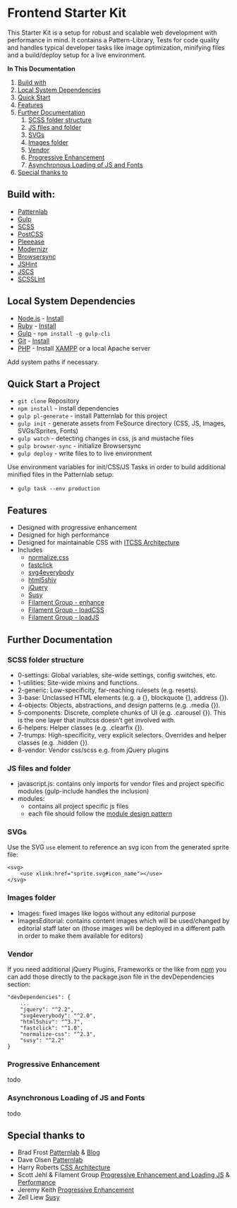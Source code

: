# Frontend Starter Kit

This Starter Kit is a setup for robust and scalable web development with performance in mind. It contains a
Pattern-Library, Tests for code quality and handles typical developer tasks like image optimization, minifying files
and a build/deploy setup for a live environment.

**In This Documentation**

1. [Build with](#build-with)
2. [Local System Dependencies](#local-system-dependencies)
3. [Quick Start](#quick-start)
4. [Features](#features)
5. [Further Documentation](#further-documentation)
    1. [SCSS folder structure](#scss-folder-structure)
    2. [JS files and folder](#js-files-and-folder)
    3. [SVGs](#svgs)
    4. [Images folder](#images-folder)
    5. [Vendor](#vendor)
    6. [Progressive Enhancement](#progressive-enhancement)
    7. [Asynchronous Loading of JS and Fonts](#asynchronous-loading-of-js-and-fonts)
6. [Special thanks to](#special-thanks-to)


## Build with:

* [Patternlab](http://patternlab.io/)
* [Gulp](http://gulpjs.com/)
* [SCSS](http://sass-lang.com/)
* [PostCSS](http://postcss.org/)
* [Pleeease](http://pleeease.io/)
* [Modernizr](https://modernizr.com/)
* [Browsersync](https://www.browsersync.io/)
* [JSHint](http://jshint.com/)
* [JSCS](http://jscs.info/)
* [SCSSLint](https://github.com/brigade/scss-lint)

## Local System Dependencies

* [Node.js](https://nodejs.org/) - [Install](https://nodejs.org/en/download/)
* [Ruby](https://www.ruby-lang.org/) - [Install](https://www.ruby-lang.org/de/documentation/installation/)
* [Gulp](http://gulpjs.com/) - `npm install -g gulp-cli`
* [Git](https://git-scm.com/) - [Install](https://git-scm.com/book/en/v2/Getting-Started-Installing-Git)
* [PHP](https://secure.php.net/) - Install [XAMPP](https://www.apachefriends.org/) or a local Apache server

Add system paths if necessary.

## Quick Start a Project

* `git clone` Repository
* `npm install` - install dependencies
* `gulp pl-generate` - install Patternlab for this project
* `gulp init` - generate assets from FeSource directory (CSS, JS, Images, SVGs/Sprites, Fonts)
* `gulp watch` - detecting changes in css, js and mustache files
* `gulp browser-sync` - initialize Browsersync
* `gulp deploy` - write files to to live environment

Use environment variables for init/CSS/JS Tasks in order to build additional minified files in the Patternlab setup:
* `gulp task --env production`

## Features

* Designed with progressive enhancement
* Designed for high performance
* Designed for maintainable CSS with [ITCSS Architecture](http://cssguidelin.es/)
* Includes
   * [normalize.css](http://necolas.github.io/normalize.css/)
   * [fastclick](https://github.com/ftlabs/fastclick)
   * [svg4everybody](https://github.com/jonathantneal/svg4everybody)
   * [html5shiv](https://github.com/aFarkas/html5shiv)
   * [jQuery](https://jquery.com/)
   * [Susy](http://susy.oddbird.net/)
   * [Filament Group - enhance](https://github.com/filamentgroup/enhance)
   * [Filament Group - loadCSS](https://github.com/filamentgroup/loadCSS)
   * [Filament Group - loadJS](https://github.com/filamentgroup/loadJS)


## Further Documentation

### SCSS folder structure

* 0-settings: Global variables, site-wide settings, config switches, etc.
* 1-utilities: Site-wide mixins and functions.
* 2-generic: Low-specificity, far-reaching rulesets (e.g. resets).
* 3-base: Unclassed HTML elements (e.g. a {}, blockquote {}, address {}).
* 4-objects: Objects, abstractions, and design patterns (e.g. .media {}).
* 5-components: Discrete, complete chunks of UI (e.g. .carousel {}). This is the one layer that inuitcss doesn’t get involved with.
* 6-helpers: Helper classes (e.g. .clearfix {}).
* 7-trumps: High-specificity, very explicit selectors. Overrides and helper classes (e.g. .hidden {}).
* 8-vendor: Vendor css/scss e.g. from jQuery plugins

### JS files and folder
* javascript.js: contains only imports for vendor files and project specific modules (gulp-include handles the inclusion)
* modules:
    * contains all project specific js files
    * each file should follow the [module design pattern](https://github.com/NilsWaldowski/module-pattern-bootstrap)

### SVGs
Use the SVG `use` element to reference an svg icon from the generated sprite file:

    <svg>
        <use xlink:href="sprite.svg#icon_name"></use>
    </svg>

### Images folder
* Images: fixed images like logos without any editorial purpose
* ImagesEditorial: contains content images which will be used/changed by editorial staff later on (those images will
be deployed in a different path in order to make them available for editors)

### Vendor
If you need additional jQuery Plugins, Frameworks or the like from [npm](https://www.npmjs.com/) you can add those
directly to the package.json file in the devDependencies section:

    "devDependencies": {
        ...
        "jquery": "^2.2",
        "svg4everybody": "^2.0",
        "html5shiv": "^3.7",
        "fastclick": "^1.0",
        "normalize-css": "^2.3",
        "susy": "^2.2"
    }

### Progressive Enhancement
todo

### Asynchronous Loading of JS and Fonts
todo

## Special thanks to

* Brad Frost [Patternlab](http://patternlab.io/) & [Blog](http://bradfrost.com/)
* Dave Olsen [Patternlab](http://patternlab.io/)
* Harry Roberts [CSS Architecture](http://cssguidelin.es/)
* Scott Jehl & Filament Group [Progressive Enhancement and Loading JS](https://github.com/filamentgroup/) & [Performance](https://www.filamentgroup.com/lab/performance-rwd.html)
* Jeremy Keith [Progressive Enhancement](https://vimeo.com/134260131)
* Zell Liew [Susy](http://zellwk.com/blog/a-complete-tutorial-to-susy/)
